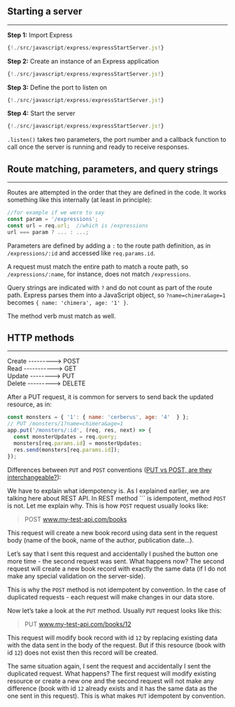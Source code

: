 ## Starting a server
---

**Step 1:** Import Express
```javascript hl_lines='1'
{!./src/javascript/express/expressStartServer.js!}
```

**Step 2:** Create an instance of an Express application
```javascript hl_lines='3'
{!./src/javascript/express/expressStartServer.js!}
```

**Step 3:** Define the port to listen on
```javascript hl_lines='4'
{!./src/javascript/express/expressStartServer.js!}
```

**Step 4:** Start the server
```javascript hl_lines='6 7 8'
{!./src/javascript/express/expressStartServer.js!}
```

`.listen()` takes two parameters, the port number and a callback function to call once the server is running and ready to receive responses.

## Route matching, parameters, and query strings
---

Routes are attempted in the order that they are defined in the code.  It works something like this internally (at least in principle):
```javascript
//for example if we were to say
const param = '/expressions';
const url = req.url;  //which is /expressions
url === param ? ... : ...;
```

Parameters are defined by adding a `:` to the route path definition, as in `/expressions/:id` and accessed like `req.params.id`.

A request must match the entire path to match a route path, so `/expressions/:name`, for instance, does not match `/expressions`.

Query strings are indicated with `?` and do not count as part of the route path.  Express parses them into a JavaScript object, so `?name=chimera&age=1` becomes `{ name: 'chimera', age: '1' }`.

The method verb must match as well.

## HTTP methods
---

Create ---------> POST  
Read -----------> GET  
Update --------> PUT  
Delete ---------> DELETE  

After a PUT request, it is common for servers to send back the updated resource, as in:
```javascript
const monsters = { '1': { name: 'cerberus', age: '4'  } };
// PUT /monsters/1?name=chimera&age=1
app.put('/monsters/:id', (req, res, next) => {
  const monsterUpdates = req.query;
  monsters[req.params.id] = monsterUpdates;
  res.send(monsters[req.params.id]);
});
```

Differences between `PUT` and `POST` conventions ([PUT vs POST, are they interchangeable?](https://discuss.codecademy.com/t/put-vs-post-are-they-interchangeable/402597/3)):

We have to explain what idempotency is. As I explained earlier, we are talking here about REST API. In REST method ``` is idempotent, method `POST` is not. Let me explain why. This is how `POST` request usually looks like:

> POST www.my-test-api.com/books

This request will create a new book record using data sent in the request body (name of the book, name of the author, publication date…).

Let’s say that I sent this request and accidentally I pushed the button one more time - the second request was sent. What happens now? The second request will create a new book record with exactly the same data (if I do not make any special validation on the server-side).

This is why the `POST` method is not idempotent by convention. In the case of duplicated requests - each request will make changes in our data store.

Now let’s take a look at the `PUT` method. Usually `PUT` request looks like this:

> PUT www.my-test-api.com/books/12

This request will modify book record with id `12` by replacing existing data with the data sent in the body of the request. But if this resource (book with id `12`) does not exist then this record will be created.

The same situation again, I sent the request and accidentally I sent the duplicated request. What happens? The first request will modify existing resource or create a new one and the second request will not make any difference (book with id `12` already exists and it has the same data as the one sent in this request). This is what makes `PUT` idempotent by convention.
